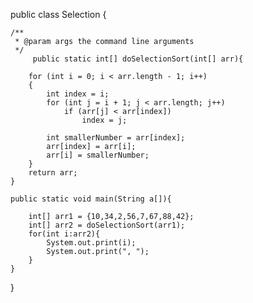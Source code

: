 public class Selection {

    /**
     * @param args the command line arguments
     */
         public static int[] doSelectionSort(int[] arr){
         
        for (int i = 0; i < arr.length - 1; i++)
        {
            int index = i;
            for (int j = i + 1; j < arr.length; j++)
                if (arr[j] < arr[index])
                    index = j;
      
            int smallerNumber = arr[index]; 
            arr[index] = arr[i];
            arr[i] = smallerNumber;
        }
        return arr;
    }
     
    public static void main(String a[]){
         
        int[] arr1 = {10,34,2,56,7,67,88,42};
        int[] arr2 = doSelectionSort(arr1);
        for(int i:arr2){
            System.out.print(i);
            System.out.print(", ");
        }
    }
    
}
